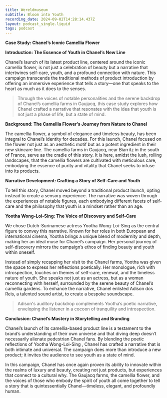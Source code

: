 ```yaml
---
title: Wereldmuseum
subtitle: Bloom into Youth
recording_date: 2024-09-02T14:28:14.437Z
layout: podcast_single.liquid
tags: podcast
---
```

**Case Study: Chanel’s Iconic Camellia Flower**

**Introduction: The Essence of Youth in Chanel’s New Line**

Chanel’s launch of its latest product line, centered around the iconic camellia flower, is not just a celebration of beauty but a narrative that intertwines self-care, youth, and a profound connection with nature. This campaign transcends the traditional methods of product introduction by offering an immersive experience that tells a story—one that speaks to the heart as much as it does to the senses.

> Through the voices of notable personalities and the serene backdrop of Chanel’s camellia farms in Gaujacq, this case study explores how Chanel crafted a narrative that resonates with the idea that youth is not just a phase of life, but a state of mind.

**Background: The Camellia Flower’s Journey from Nature to Chanel**

The camellia flower, a symbol of elegance and timeless beauty, has been integral to Chanel’s identity for decades. For this launch, Chanel focused on the flower not just as an aesthetic motif but as a potent ingredient in their new skincare line. The camellia farms in Gaujacq, near Biarritz in the south of France, serve as the cradle of this story. It is here, amidst the lush, rolling landscapes, that the camellia flowers are cultivated with meticulous care, embodying the essence of purity and vitality that Chanel seeks to infuse into its products.

**Narrative Development: Crafting a Story of Self-Care and Youth**

To tell this story, Chanel moved beyond a traditional product launch, opting instead to create a sensory experience. The narrative was woven through the experiences of notable figures, each embodying different facets of self-care and the philosophy that youth is a mindset rather than an age.

**Yootha Wong-Loi-Sing: The Voice of Discovery and Self-Care**

We chose Dutch-Surinamese actress Yootha Wong-Loi-Sing as the central figure to convey this narrative. Known for her roles in both European and international cinema, Yootha brings a unique blend of modernity and depth, making her an ideal muse for Chanel’s campaign. Her personal journey of self-discovery mirrors the campaign’s ethos of finding beauty and youth within oneself.

Instead of simply recapping her visit to the Chanel farms, Yootha was given the space to express her reflections poetically. Her monologue, rich with introspection, touches on themes of self-care, renewal, and the timeless nature of youth. She speaks not just as an actress, but as a woman reconnecting with herself, surrounded by the serene beauty of Chanel’s camellia gardens. To enhance the narrative, Chanel enlisted Adison dos Reis, a talented sound artist, to create a bespoke soundscape.

> Adison's auditory backdrop complements Yootha’s poetic narrative, enveloping the listener in a cocoon of tranquility and introspection.

**Conclusion: Chanel’s Mastery in Storytelling and Branding**

Chanel’s launch of its camellia-based product line is a testament to the brand’s understanding of their own universe and that diving deep doesn’t necessarily alienate pedestrian Chanel fans. By blending the poetic reflections of Yootha Wong-Loi-Sing , Chanel has crafted a narrative that is both intimate and universal. The campaign does more than introduce a new product; it invites the audience to see youth as a state of mind.

In this campaign, Chanel has once again proven its ability to innovate within the realms of luxury and beauty, creating not just products, but experiences that connect to a cultural why. The Gaujacq farms, the camellia flower, and the voices of those who embody the spirit of youth all come together to tell a story that is quintessentially Chanel—timeless, elegant, and profoundly human.